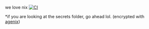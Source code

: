 we love nix  [![CI](https://github.com/rexbrahh/dotconfig-nix/actions/workflows/ci.yml/badge.svg)](https://github.com/rexbrahh/dotconfig-nix/actions/workflows/ci.yml)

*if you are looking at the secrets folder, go ahead lol. (encrypted with [agenix](https://github.com/ryantm/agenix))
